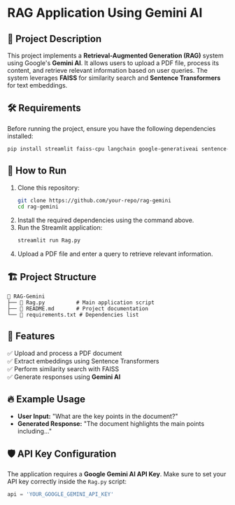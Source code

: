 # RAG Application Using Gemini AI

## 📌 Project Description
This project implements a **Retrieval-Augmented Generation (RAG)** system using Google's **Gemini AI**. It allows users to upload a PDF file, process its content, and retrieve relevant information based on user queries. The system leverages **FAISS** for similarity search and **Sentence Transformers** for text embeddings.

## 🛠️ Requirements
Before running the project, ensure you have the following dependencies installed:

```bash
pip install streamlit faiss-cpu langchain google-generativeai sentence-transformers pypdf numpy
```

## 🚀 How to Run
1. Clone this repository:
   ```bash
   git clone https://github.com/your-repo/rag-gemini
   cd rag-gemini
   ```
2. Install the required dependencies using the command above.
3. Run the Streamlit application:
   ```bash
   streamlit run Rag.py
   ```
4. Upload a PDF file and enter a query to retrieve relevant information.

## 🏗️ Project Structure
```
📂 RAG-Gemini
├── 📄 Rag.py          # Main application script
├── 📄 README.md       # Project documentation
└── 📄 requirements.txt # Dependencies list
```

## 📌 Features
✅ Upload and process a PDF document  
✅ Extract embeddings using Sentence Transformers  
✅ Perform similarity search with FAISS  
✅ Generate responses using **Gemini AI**  

## 🔥 Example Usage
- **User Input:** "What are the key points in the document?"
- **Generated Response:** "The document highlights the main points including..."

## 🛡️ API Key Configuration
The application requires a **Google Gemini AI API Key**. Make sure to set your API key correctly inside the `Rag.py` script:
```python
api = 'YOUR_GOOGLE_GEMINI_API_KEY'
```



